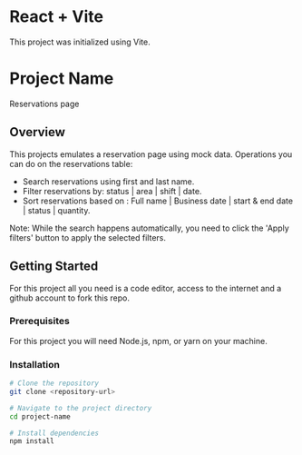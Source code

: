 # React + Vite
This project was initialized using Vite.

# Project Name

Reservations page

## Overview

This projects emulates a reservation page using mock data.
Operations you can do on the reservations table: 
- Search reservations using first and last name.
- Filter reservations by: status | area | shift | date.
- Sort reservations based on : Full name | Business date | start & end date | status | quantity.

Note: While the search happens automatically, you need to click the 'Apply filters' button to apply the selected filters.

## Getting Started

For this project all you need is a code editor, access to the internet and a github account to fork this repo.

### Prerequisites

For this project you will need Node.js, npm, or yarn on your machine.

### Installation

```bash
# Clone the repository
git clone <repository-url>

# Navigate to the project directory
cd project-name

# Install dependencies
npm install

